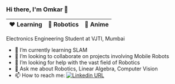 ### Hi there, I'm Omkar 👋

|:heart: Learning | :yellow_heart: Robotics | :blue_heart: Anime|
|:---:|:---:|:---:|

Electronics Engineering Student at VJTI, Mumbai

- 🌱 I’m currently learning SLAM
- 👯 I’m looking to collaborate on projects involving Mobile Robots
- 🤔 I’m looking for help with the vast field of Robotics
- 💬 Ask me about Robotics, Linear Algebra, Computer Vision
- 📫 How to reach me: [![Linkedin URL](https://img.shields.io/twitter/url?color=%230072b1&label=connect&logo=linkedin&logoColor=%230072b1&style=flat-square&url=https%3A%2F%2Fwww.linkedin.com%2Fin%2Falejandro-ramirez-ciceros%2F)](https://www.linkedin.com/in/omkar-s-7ba8b3137/)

